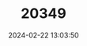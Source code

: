 ---
title: "20349"
category: "Somatogyrus crassus"
draft: false
date: 2024-02-22 13:03:50
languages:
  English: ["Stocky Pebblesnail"]
---